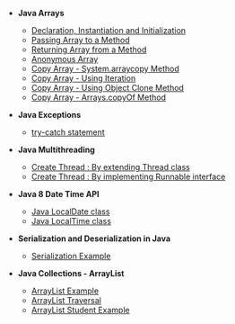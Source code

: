 -   **Java Arrays**
    -   [Declaration, Instantiation and Initialization](https://github.com/pwnmahto/Java/blob/master/java-arrays/src/main/java/pwnmahto/arrays/basics/DeclareInitialize.java)
    -   [Passing Array to a Method](https://github.com/pwnmahto/Java/blob/master/java-arrays/src/main/java/pwnmahto/arrays/operations/PassingArrayToMethod.java)
    -   [Returning Array from a Method](https://github.com/pwnmahto/Java/blob/master/java-arrays/src/main/java/pwnmahto/arrays/operations/ReturningArrayFromMethod.java)
    -   [Anonymous Array](https://github.com/pwnmahto/Java/blob/master/java-arrays/src/main/java/pwnmahto/arrays/operations/AnonymousArray.java)
    -   [Copy Array - System.arraycopy Method](https://github.com/pwnmahto/Java/blob/master/java-arrays/src/main/java/pwnmahto/arrays/copying/System_Arraycopy.java)
    -   [Copy Array - Using Iteration](https://github.com/pwnmahto/Java/blob/master/java-arrays/src/main/java/pwnmahto/arrays/copying/UsingIteration.java)
    -   [Copy Array - Using Object Clone Method](https://github.com/pwnmahto/Java/blob/master/java-arrays/src/main/java/pwnmahto/arrays/copying/UsingClone.java)
    -   [Copy Array - Arrays.copyOf Method](https://github.com/pwnmahto/Java/blob/master/java-arrays/src/main/java/pwnmahto/arrays/copying/Arrays_CopyOf.java)
	
-   **Java Exceptions**
    -   [try-catch statement](https://github.com/pwnmahto/Java/blob/master/java-exceptions/src/main/java/pwnmahto/exceptions/basics/TryCatchStatement.java)
	
-	**Java Multithreading**
	-	[Create Thread : By extending Thread class](https://github.com/pwnmahto/Java/blob/master/java-multithreading/src/main/java/pwnmahto/multithreading/createthread/ExtendingThreadClass.java)
	-	[Create Thread : By implementing Runnable interface](https://github.com/pwnmahto/Java/blob/master/java-multithreading/src/main/java/pwnmahto/multithreading/createthread/ImplementingRunnableInterface.java)
	
-   **Java 8 Date Time API**
	-	[Java LocalDate class](https://github.com/pwnmahto/Java/blob/146ecdd452a90b3bd5b8b5797deb843ec20b6d4f/java8-datetime/src/main/java/pwnmahto/datetime/basics/LocalDateExample.java)
	-	[Java LocalTime class](https://github.com/pwnmahto/Java/blob/146ecdd452a90b3bd5b8b5797deb843ec20b6d4f/java8-datetime/src/main/java/pwnmahto/datetime/basics/LocalTimeExample.java)
	
-   **Serialization and Deserialization in Java**
	-	[Serialization Example](https://github.com/pwnmahto/Java/blob/7a7706d0f8871e99bdd6d571fcef2198211e142f/java-serialization/src/main/java/pwnmahto/serialization/basics/Student.java)
	

-   **Java Collections - ArrayList**
	-	[ArrayList Example](https://github.com/pwnmahto/Java/blob/master/java-collections/src/main/java/pwnmahto/collections/arraylist/ArrayListExample.java)
	-	[ArrayList Traversal](https://github.com/pwnmahto/Java/blob/master/java-collections/src/main/java/pwnmahto/collections/arraylist/TraverseArrayList.java)
	-	[ArrayList Student Example](https://github.com/pwnmahto/Java/blob/master/java-collections/src/main/java/collections/list/arraylist/StudentExample.java)
